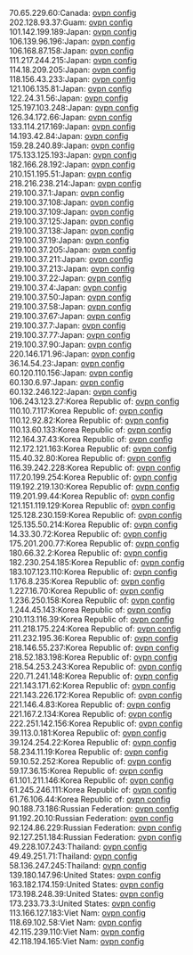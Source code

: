 70.65.229.60:Canada: [ovpn config](vpn/70_65_229_60.ovpn)  
202.128.93.37:Guam: [ovpn config](vpn/202_128_93_37.ovpn)  
101.142.199.189:Japan: [ovpn config](vpn/101_142_199_189.ovpn)  
106.139.96.196:Japan: [ovpn config](vpn/106_139_96_196.ovpn)  
106.168.87.158:Japan: [ovpn config](vpn/106_168_87_158.ovpn)  
111.217.244.215:Japan: [ovpn config](vpn/111_217_244_215.ovpn)  
114.18.209.205:Japan: [ovpn config](vpn/114_18_209_205.ovpn)  
118.156.43.233:Japan: [ovpn config](vpn/118_156_43_233.ovpn)  
121.106.135.81:Japan: [ovpn config](vpn/121_106_135_81.ovpn)  
122.24.31.56:Japan: [ovpn config](vpn/122_24_31_56.ovpn)  
125.197.103.248:Japan: [ovpn config](vpn/125_197_103_248.ovpn)  
126.34.172.66:Japan: [ovpn config](vpn/126_34_172_66.ovpn)  
133.114.217.169:Japan: [ovpn config](vpn/133_114_217_169.ovpn)  
14.193.42.84:Japan: [ovpn config](vpn/14_193_42_84.ovpn)  
159.28.240.89:Japan: [ovpn config](vpn/159_28_240_89.ovpn)  
175.133.125.193:Japan: [ovpn config](vpn/175_133_125_193.ovpn)  
182.166.28.192:Japan: [ovpn config](vpn/182_166_28_192.ovpn)  
210.151.195.51:Japan: [ovpn config](vpn/210_151_195_51.ovpn)  
218.216.238.214:Japan: [ovpn config](vpn/218_216_238_214.ovpn)  
219.100.37.1:Japan: [ovpn config](vpn/219_100_37_1.ovpn)  
219.100.37.108:Japan: [ovpn config](vpn/219_100_37_108.ovpn)  
219.100.37.109:Japan: [ovpn config](vpn/219_100_37_109.ovpn)  
219.100.37.125:Japan: [ovpn config](vpn/219_100_37_125.ovpn)  
219.100.37.138:Japan: [ovpn config](vpn/219_100_37_138.ovpn)  
219.100.37.19:Japan: [ovpn config](vpn/219_100_37_19.ovpn)  
219.100.37.205:Japan: [ovpn config](vpn/219_100_37_205.ovpn)  
219.100.37.211:Japan: [ovpn config](vpn/219_100_37_211.ovpn)  
219.100.37.213:Japan: [ovpn config](vpn/219_100_37_213.ovpn)  
219.100.37.22:Japan: [ovpn config](vpn/219_100_37_22.ovpn)  
219.100.37.4:Japan: [ovpn config](vpn/219_100_37_4.ovpn)  
219.100.37.50:Japan: [ovpn config](vpn/219_100_37_50.ovpn)  
219.100.37.58:Japan: [ovpn config](vpn/219_100_37_58.ovpn)  
219.100.37.67:Japan: [ovpn config](vpn/219_100_37_67.ovpn)  
219.100.37.7:Japan: [ovpn config](vpn/219_100_37_7.ovpn)  
219.100.37.77:Japan: [ovpn config](vpn/219_100_37_77.ovpn)  
219.100.37.90:Japan: [ovpn config](vpn/219_100_37_90.ovpn)  
220.146.171.96:Japan: [ovpn config](vpn/220_146_171_96.ovpn)  
36.14.54.23:Japan: [ovpn config](vpn/36_14_54_23.ovpn)  
60.120.110.156:Japan: [ovpn config](vpn/60_120_110_156.ovpn)  
60.130.6.97:Japan: [ovpn config](vpn/60_130_6_97.ovpn)  
60.132.246.122:Japan: [ovpn config](vpn/60_132_246_122.ovpn)  
106.243.123.27:Korea Republic of: [ovpn config](vpn/106_243_123_27.ovpn)  
110.10.7.117:Korea Republic of: [ovpn config](vpn/110_10_7_117.ovpn)  
110.12.92.82:Korea Republic of: [ovpn config](vpn/110_12_92_82.ovpn)  
110.13.60.133:Korea Republic of: [ovpn config](vpn/110_13_60_133.ovpn)  
112.164.37.43:Korea Republic of: [ovpn config](vpn/112_164_37_43.ovpn)  
112.172.121.163:Korea Republic of: [ovpn config](vpn/112_172_121_163.ovpn)  
115.40.32.80:Korea Republic of: [ovpn config](vpn/115_40_32_80.ovpn)  
116.39.242.228:Korea Republic of: [ovpn config](vpn/116_39_242_228.ovpn)  
117.20.199.254:Korea Republic of: [ovpn config](vpn/117_20_199_254.ovpn)  
119.192.219.130:Korea Republic of: [ovpn config](vpn/119_192_219_130.ovpn)  
119.201.99.44:Korea Republic of: [ovpn config](vpn/119_201_99_44.ovpn)  
121.151.119.129:Korea Republic of: [ovpn config](vpn/121_151_119_129.ovpn)  
125.128.230.159:Korea Republic of: [ovpn config](vpn/125_128_230_159.ovpn)  
125.135.50.214:Korea Republic of: [ovpn config](vpn/125_135_50_214.ovpn)  
14.33.30.72:Korea Republic of: [ovpn config](vpn/14_33_30_72.ovpn)  
175.201.200.77:Korea Republic of: [ovpn config](vpn/175_201_200_77.ovpn)  
180.66.32.2:Korea Republic of: [ovpn config](vpn/180_66_32_2.ovpn)  
182.230.254.185:Korea Republic of: [ovpn config](vpn/182_230_254_185.ovpn)  
183.107.123.110:Korea Republic of: [ovpn config](vpn/183_107_123_110.ovpn)  
1.176.8.235:Korea Republic of: [ovpn config](vpn/1_176_8_235.ovpn)  
1.227.16.70:Korea Republic of: [ovpn config](vpn/1_227_16_70.ovpn)  
1.236.250.158:Korea Republic of: [ovpn config](vpn/1_236_250_158.ovpn)  
1.244.45.143:Korea Republic of: [ovpn config](vpn/1_244_45_143.ovpn)  
210.113.116.39:Korea Republic of: [ovpn config](vpn/210_113_116_39.ovpn)  
211.218.175.224:Korea Republic of: [ovpn config](vpn/211_218_175_224.ovpn)  
211.232.195.36:Korea Republic of: [ovpn config](vpn/211_232_195_36.ovpn)  
218.146.55.237:Korea Republic of: [ovpn config](vpn/218_146_55_237.ovpn)  
218.52.183.198:Korea Republic of: [ovpn config](vpn/218_52_183_198.ovpn)  
218.54.253.243:Korea Republic of: [ovpn config](vpn/218_54_253_243.ovpn)  
220.71.241.148:Korea Republic of: [ovpn config](vpn/220_71_241_148.ovpn)  
221.143.171.62:Korea Republic of: [ovpn config](vpn/221_143_171_62.ovpn)  
221.143.226.172:Korea Republic of: [ovpn config](vpn/221_143_226_172.ovpn)  
221.146.4.83:Korea Republic of: [ovpn config](vpn/221_146_4_83.ovpn)  
221.167.2.134:Korea Republic of: [ovpn config](vpn/221_167_2_134.ovpn)  
222.251.142.156:Korea Republic of: [ovpn config](vpn/222_251_142_156.ovpn)  
39.113.0.181:Korea Republic of: [ovpn config](vpn/39_113_0_181.ovpn)  
39.124.254.22:Korea Republic of: [ovpn config](vpn/39_124_254_22.ovpn)  
58.234.11.19:Korea Republic of: [ovpn config](vpn/58_234_11_19.ovpn)  
59.10.52.252:Korea Republic of: [ovpn config](vpn/59_10_52_252.ovpn)  
59.17.36.15:Korea Republic of: [ovpn config](vpn/59_17_36_15.ovpn)  
61.101.211.146:Korea Republic of: [ovpn config](vpn/61_101_211_146.ovpn)  
61.245.246.111:Korea Republic of: [ovpn config](vpn/61_245_246_111.ovpn)  
61.76.106.44:Korea Republic of: [ovpn config](vpn/61_76_106_44.ovpn)  
90.188.73.186:Russian Federation: [ovpn config](vpn/90_188_73_186.ovpn)  
91.192.20.10:Russian Federation: [ovpn config](vpn/91_192_20_10.ovpn)  
92.124.86.229:Russian Federation: [ovpn config](vpn/92_124_86_229.ovpn)  
92.127.251.184:Russian Federation: [ovpn config](vpn/92_127_251_184.ovpn)  
49.228.107.243:Thailand: [ovpn config](vpn/49_228_107_243.ovpn)  
49.49.251.71:Thailand: [ovpn config](vpn/49_49_251_71.ovpn)  
58.136.247.245:Thailand: [ovpn config](vpn/58_136_247_245.ovpn)  
139.180.147.96:United States: [ovpn config](vpn/139_180_147_96.ovpn)  
163.182.174.159:United States: [ovpn config](vpn/163_182_174_159.ovpn)  
173.198.248.39:United States: [ovpn config](vpn/173_198_248_39.ovpn)  
173.233.73.3:United States: [ovpn config](vpn/173_233_73_3.ovpn)  
113.166.127.183:Viet Nam: [ovpn config](vpn/113_166_127_183.ovpn)  
118.69.102.58:Viet Nam: [ovpn config](vpn/118_69_102_58.ovpn)  
42.115.239.110:Viet Nam: [ovpn config](vpn/42_115_239_110.ovpn)  
42.118.194.165:Viet Nam: [ovpn config](vpn/42_118_194_165.ovpn)  

